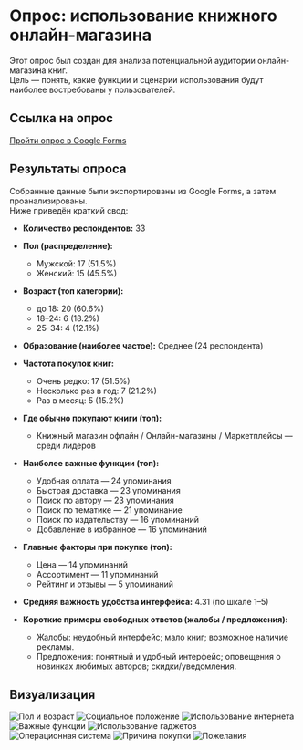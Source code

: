 # Oпрос: использование книжного онлайн-магазина

Этот опрос был создан для анализа потенциальной аудитории
онлайн-магазина книг.  
Цель — понять, какие функции и сценарии использования будут наиболее востребованы у пользователей.

## Ссылка на опрос
[Пройти опрос в Google Forms](https://forms.gle/oL2gXWW6LLZhwdiK6)

## Результаты опроса
Собранные данные были экспортированы из Google Forms, а затем проанализированы.  
Ниже приведён краткий свод:

- **Количество респондентов:** 33  

- **Пол (распределение):**
  - Мужской: 17 (51.5%)
  - Женский: 15 (45.5%)

- **Возраст (топ категории):**
  - до 18: 20 (60.6%)
  - 18–24: 6 (18.2%)
  - 25–34: 4 (12.1%)

- **Образование (наиболее частое):** Среднее (24 респондента)

- **Частота покупок книг:**
  - Очень редко: 17 (51.5%)
  - Несколько раз в год: 7 (21.2%)
  - Раз в месяц: 5 (15.2%)

- **Где обычно покупают книги (топ):**
  - Книжный магазин офлайн / Онлайн-магазины / Маркетплейсы — среди лидеров

- **Наиболее важные функции (топ):**
  - Удобная оплата — 24 упоминания
  - Быстрая доставка — 23 упоминания
  - Поиск по автору — 23 упоминания
  - Поиск по тематике — 21 упоминание
  - Поиск по издательству — 16 упоминаний
  - Добавление в избранное — 16 упоминаний

- **Главные факторы при покупке (топ):**
  - Цена — 14 упоминаний
  - Ассортимент — 11 упоминаний
  - Рейтинг и отзывы — 5 упоминаний

- **Средняя важность удобства интерфейса:** 4.31 (по шкале 1–5)

- **Короткие примеры свободных ответов (жалобы / предложения):**
  - Жалобы: неудобный интерфейс; мало книг; возможное наличие рекламы.
  - Предложения: понятный и удобный интерфейс; оповещения о новинках любимых авторов; скидки/уведомления.

## Визуализация
![Пол и возраст](https://github.com/user-attachments/assets/58c2b577-cf83-4475-8c9a-aea17862a3c)
![Социальное положение](https://github.com/user-attachments/assets/90c4eab0-bf8d-4c97-b158-79e4a5b422ea)
![Использование интернета](https://github.com/user-attachments/assets/beff5295-7e40-4c39-81db-77ccabeb7bf3)
![Важные функции](https://github.com/user-attachments/assets/cd3a9090-fd14-4de0-bb96-c0f1dde69c11)
![Использование гаджетов](https://github.com/user-attachments/assets/ea43cb40-d67f-4d92-967e-bbdb4d8b027c)
![Операционная система](https://github.com/user-attachments/assets/7d261b66-b013-41e7-b01f-db5da4591279)
![Причина покупки](https://github.com/user-attachments/assets/6b09ccff-e369-49b4-9fbf-0e5557d363d5)
![Пожелания](https://github.com/user-attachments/assets/4eee3331-d383-4175-988f-513f58efe265)
